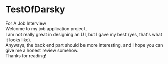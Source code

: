 # TestOfDarsky
For A Job Interview<br/>
Welcome to my job application project,<br/>
I am not really great in designing an UI, but I gave my best (yes, that's what it looks like).<br/>
Anyways, the back end part should be more interesting, and I hope you can give me a honest review somehow.<br/>
Thanks for reading!<br/>
